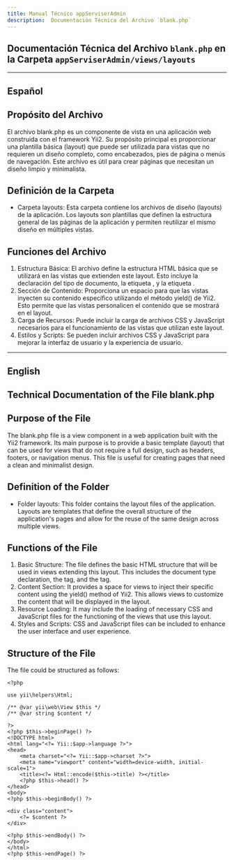 ```yaml
---
title: Manual Técnico appServiserAdmin
description:  Documentación Técnica del Archivo `blank.php`
---
```


## Documentación Técnica del Archivo `blank.php` en la Carpeta `appServiserAdmin/views/layouts`

---

## Español

## Propósito del Archivo
El archivo blank.php es un componente de vista en una aplicación web construida con el framework Yii2. Su propósito principal es proporcionar una plantilla básica (layout) que puede ser utilizada para vistas que no requieren un diseño completo, como encabezados, pies de página o menús de navegación. Este archivo es útil para crear páginas que necesitan un diseño limpio y minimalista.

## Definición de la Carpeta
- Carpeta layouts: Esta carpeta contiene los archivos de diseño (layouts) de la aplicación. Los layouts son plantillas que definen la estructura general de las páginas de la aplicación y permiten reutilizar el mismo diseño en múltiples vistas.

## Funciones del Archivo
1. Estructura Básica: El archivo define la estructura HTML básica que se utilizará en las vistas que extienden este layout. Esto incluye la declaración del tipo de documento, la etiqueta <html>, y la etiqueta <body>.
2. Sección de Contenido: Proporciona un espacio para que las vistas inyecten su contenido específico utilizando el método yield() de Yii2. Esto permite que las vistas personalicen el contenido que se mostrará en el layout.
3. Carga de Recursos: Puede incluir la carga de archivos CSS y JavaScript necesarios para el funcionamiento de las vistas que utilizan este layout.
4. Estilos y Scripts: Se pueden incluir archivos CSS y JavaScript para mejorar la interfaz de usuario y la experiencia de usuario.

---

## English

## Technical Documentation of the File blank.php

## Purpose of the File
The blank.php file is a view component in a web application built with the Yii2 framework. Its main purpose is to provide a basic template (layout) that can be used for views that do not require a full design, such as headers, footers, or navigation menus. This file is useful for creating pages that need a clean and minimalist design.

## Definition of the Folder
- Folder layouts: This folder contains the layout files of the application. Layouts are templates that define the overall structure of the application's pages and allow for the reuse of the same design across multiple views.

## Functions of the File
1. Basic Structure: The file defines the basic HTML structure that will be used in views extending this layout. This includes the document type declaration, the <html> tag, and the <body> tag.
2. Content Section: It provides a space for views to inject their specific content using the yield() method of Yii2. This allows views to customize the content that will be displayed in the layout.
3. Resource Loading: It may include the loading of necessary CSS and JavaScript files for the functioning of the views that use this layout.
4. Styles and Scripts: CSS and JavaScript files can be included to enhance the user interface and user experience.

## Structure of the File
The file could be structured as follows:
```
<?php

use yii\helpers\Html;

/** @var yii\web\View $this */
/** @var string $content */

?>
<?php $this->beginPage() ?>
<!DOCTYPE html>
<html lang="<?= Yii::$app->language ?>">
<head>
    <meta charset="<?= Yii::$app->charset ?>">
    <meta name="viewport" content="width=device-width, initial-scale=1">
    <title><?= Html::encode($this->title) ?></title>
    <?php $this->head() ?>
</head>
<body>
<?php $this->beginBody() ?>

<div class="content">
    <?= $content ?>
</div>

<?php $this->endBody() ?>
</body>
</html>
<?php $this->endPage() ?>
```